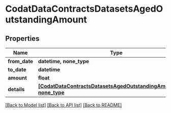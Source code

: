 # CodatDataContractsDatasetsAgedOutstandingAmount


## Properties
Name | Type | Description | Notes
------------ | ------------- | ------------- | -------------
**from_date** | **datetime, none_type** |  | [optional] 
**to_date** | **datetime** |  | [optional] 
**amount** | **float** |  | [optional] 
**details** | [**[CodatDataContractsDatasetsAgedOutstandingAmountDetail], none_type**](CodatDataContractsDatasetsAgedOutstandingAmountDetail.md) |  | [optional] 

[[Back to Model list]](../README.md#documentation-for-models) [[Back to API list]](../README.md#documentation-for-api-endpoints) [[Back to README]](../README.md)


